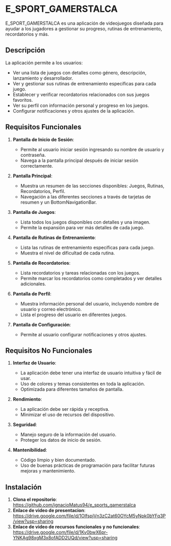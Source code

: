 # E_SPORT_GAMERSTALCA

E_SPORT_GAMERSTALCA es una aplicación de videojuegos diseñada para ayudar a los jugadores a gestionar su progreso, rutinas de entrenamiento, recordatorios y más.

## Descripción

La aplicación permite a los usuarios:

- Ver una lista de juegos con detalles como género, descripción, lanzamiento y desarrollador.
- Ver y gestionar sus rutinas de entrenamiento específicas para cada juego.
- Establecer y verificar recordatorios relacionados con sus juegos favoritos.
- Ver su perfil con información personal y progreso en los juegos.
- Configurar notificaciones y otros ajustes de la aplicación.

## Requisitos Funcionales

1. **Pantalla de Inicio de Sesión**:
   - Permite al usuario iniciar sesión ingresando su nombre de usuario y contraseña.
   - Navega a la pantalla principal después de iniciar sesión correctamente.

2. **Pantalla Principal**:
   - Muestra un resumen de las secciones disponibles: Juegos, Rutinas, Recordatorios, Perfil.
   - Navegación a las diferentes secciones a través de tarjetas de resumen y un BottomNavigationBar.

3. **Pantalla de Juegos**:
   - Lista todos los juegos disponibles con detalles y una imagen.
   - Permite la expansión para ver más detalles de cada juego.

4. **Pantalla de Rutinas de Entrenamiento**:
   - Lista las rutinas de entrenamiento específicas para cada juego.
   - Muestra el nivel de dificultad de cada rutina.

5. **Pantalla de Recordatorios**:
   - Lista recordatorios y tareas relacionadas con los juegos.
   - Permite marcar los recordatorios como completados y ver detalles adicionales.

6. **Pantalla de Perfil**:
   - Muestra información personal del usuario, incluyendo nombre de usuario y correo electrónico.
   - Lista el progreso del usuario en diferentes juegos.

7. **Pantalla de Configuración**:
   - Permite al usuario configurar notificaciones y otros ajustes.

## Requisitos No Funcionales

1. **Interfaz de Usuario**:
   - La aplicación debe tener una interfaz de usuario intuitiva y fácil de usar.
   - Uso de colores y temas consistentes en toda la aplicación.
   - Optimizada para diferentes tamaños de pantalla.

2. **Rendimiento**:
   - La aplicación debe ser rápida y receptiva.
   - Minimizar el uso de recursos del dispositivo.

3. **Seguridad**:
   - Manejo seguro de la información del usuario.
   - Proteger los datos de inicio de sesión.

4. **Mantenibilidad**:
   - Código limpio y bien documentado.
   - Uso de buenas prácticas de programación para facilitar futuras mejoras y mantenimiento.



## Instalación

1. **Clona el repositorio**: https://github.com/ignacioMatus94/e_sports_gamerstalca
2. **Enlace de video de presentacion**: https://drive.google.com/file/d/1OlfspjVn3zC2at60OYcM5yNpk0bYFq3P/view?usp=sharing
3. **Enlace de video de recursos funcionales y no funcionales**: https://drive.google.com/file/d/1Kv0bwX6pr-YNKAg98xgM3x8ofADD2UQd/view?usp=sharing

   
